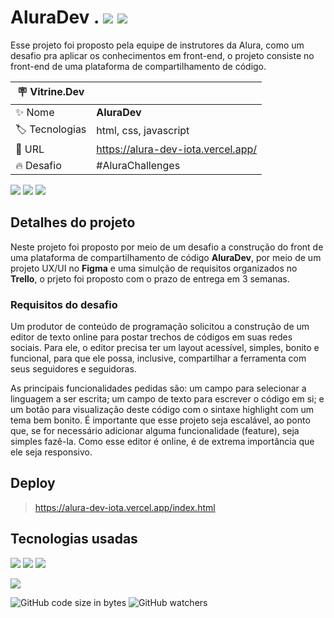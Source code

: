 # AluraDev . ![](http://img.shields.io/static/v1?label=STATUS&message=melhoramento-em-andamento&color=GREEN&style=for-the-badge) ![](http://img.shields.io/static/v1?label=responsive&message=no&color=orange&style=for-the-badge)

Esse projeto foi proposto pela equipe de instrutores da Alura, como um desafio pra aplicar os conhecimentos em front-end, o projeto consiste no front-end de uma plataforma de compartilhamento de código.

| :placard: Vitrine.Dev |     |
| -------------  | --- |
| :sparkles: Nome        | **AluraDev**
| :label: Tecnologias | html, css, javascript
| :rocket: URL         | https://alura-dev-iota.vercel.app/
| :fire: Desafio     | #AluraChallenges

<!-- Inserir imagem com a #vitrinedev ao final do link -->
![](https://raw.githubusercontent.com/Lauro-Santos/Vitrine-Dev---AluraDev/master/assets/img/Captura%20de%20tela%201.jpg#vitrinedev) ![](https://raw.githubusercontent.com/Lauro-Santos/Vitrine-Dev---AluraDev/master/assets/img/Captura%20de%20tela%202.jpg#vitrinedev) ![](https://raw.githubusercontent.com/Lauro-Santos/Vitrine-Dev---AluraDev/master/assets/img/Captura%20de%20tela%203.jpg#vitrinedev)

## Detalhes do projeto

Neste projeto foi proposto por meio de um desafio a construção do front de uma plataforma de compartilhamento de código **AluraDev**, por meio de um projeto UX/UI no **Figma** e uma simulção de requisitos organizados no **Trello**, o prjeto foi proposto com o prazo de entrega em 3 semanas.

### Requisitos do desafio

Um produtor de conteúdo de programação solicitou a construção de um editor de texto online para postar trechos de códigos em suas redes sociais. Para ele, o editor precisa ter um layout acessível, simples, bonito e funcional, para que ele possa, inclusive, compartilhar a ferramenta com seus seguidores e seguidoras.

As principais funcionalidades pedidas são: um campo para selecionar a linguagem a ser escrita; um campo de texto para escrever o código em si; e um botão para visualização deste código com o sintaxe highlight com um tema bem bonito. É importante que esse projeto seja escalável, ao ponto que, se for necessário adicionar alguma funcionalidade (feature), seja simples fazê-la. Como esse editor é online, é de extrema importância que ele seja responsivo.

## Deploy

> https://alura-dev-iota.vercel.app/index.html

## Tecnologias usadas

![](https://img.shields.io/badge/HTML-e06b12?style=for-the-badge&logo=html5&logoColor=white) ![](https://img.shields.io/badge/CSS-1283e0?&style=for-the-badge&logo=css3&logoColor=white) ![](https://img.shields.io/badge/JavaScript-F7DF1E?style=for-the-badge&logo=javascript&logoColor=414141)

![](https://user-images.githubusercontent.com/79534537/123152597-242cb200-d43b-11eb-9909-057f727b776b.png)

![GitHub code size in bytes](https://img.shields.io/github/languages/code-size/lauro-santos/AluraDev?color=blue&style=for-the-badge) ![GitHub watchers](https://img.shields.io/github/watchers/Lauro-Santos/Vitrine-Dev---AluraDev?color=%23f36600&style=for-the-badge)
